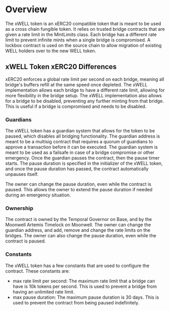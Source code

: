 # Overview

The xWELL token is an xERC20 compatible token that is meant to be used as a cross chain fungible token. It relies on trusted bridge contracts that are given a rate limit in the MintLimits class. Each bridge has a different rate limit to prevent infinite mints when a single bridge is compromised. A lockbox contract is used on the source chain to allow migration of existing WELL holders over to the new WELL token.

## xWELL Token xERC20 Differences

xERC20 enforces a global rate limit per second on each bridge, meaning all bridge's buffers refill at the same speed once depleted. The xWELL implementation allows each bridge to have a different rate limit, allowing for more flexibility in the bridge setup. The xWELL implementation also allows for a bridge to be disabled, preventing any further minting from that bridge. This is useful if a bridge is compromised and needs to be disabled.

### Guardians

The xWELL token has a guardian system that allows for the token to be paused, which disables all bridging functionality. The guardian address is meant to be a multisig contract that requires a quorum of guardians to approve a transaction before it can be executed. The guardian system is meant to be used as a failsafe in case of a bridge compromise or other emergency. Once the guardian pauses the contract, then the pause timer starts. The pause duration is specified in the initializer of the xWELL token, and once the pause duration has passed, the contract automatically unpauses itself.

The owner can change the pause duration, even while the contract is paused. This allows the owner to extend the pause duration if needed during an emergency situation.

### Ownership

The contract is owned by the Temporal Governor on Base, and by the Moonwell Artemis Timelock on Moonwell. The owner can change the guardian address, and add, remove and change the rate limits on the bridges. The owner can also change the pause duration, even while the contract is paused.


### Constants

The xWELL token has a few constants that are used to configure the contract. These constants are:
- max rate limit per second: The maximum rate limit that a bridge can have is 10k tokens per second. This is used to prevent a bridge from having an unlimited rate limit.
- max pause duration: The maximum pause duration is 30 days. This is used to prevent the contract from being paused indefinitely.
